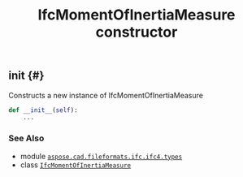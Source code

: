 ﻿---
title: IfcMomentOfInertiaMeasure constructor
second_title: Aspose.CAD for Python via .NET API References
description: 
type: docs
weight: 10
url: /python-net/aspose.cad.fileformats.ifc.ifc4.types/ifcmomentofinertiameasure/__init__/
is_root: false
---

## __init__ {#}

Constructs a new instance of IfcMomentOfInertiaMeasure



```python
def __init__(self):
    ...
```





### See Also
* module [`aspose.cad.fileformats.ifc.ifc4.types`](../../)
* class [`IfcMomentOfInertiaMeasure`](/cad/python-net/aspose.cad.fileformats.ifc.ifc4.types/ifcmomentofinertiameasure)
